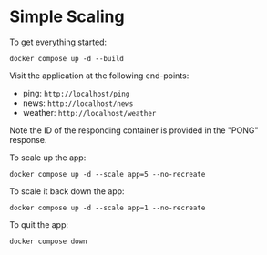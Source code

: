 # Simple Scaling

To get everything started:

`docker compose up -d --build`

Visit the application at the following end-points:

- ping: `http://localhost/ping`
- news: `http://localhost/news`
- weather: `http://localhost/weather`


Note the ID of the responding container is provided in the "PONG" response.

To scale up the app:

`docker compose up -d --scale app=5 --no-recreate`

To scale it back down the app:

`docker compose up -d --scale app=1 --no-recreate`


To quit the app:

`docker compose down`